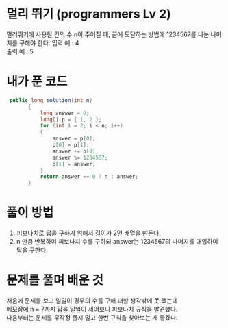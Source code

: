 # 멀리 뛰기 (programmers Lv 2)
 멀리뛰기에 사용될 칸의 수 n이 주어질 때, 끝에 도달하는 방법에 1234567를 나눈 나머지를 구해야 한다.
 입력 예 : 4  
 출력 예 : 5
# 내가 푼 코드
 ```cs
  public long solution(int n)
        {
            long answer = 0;
            long[] p = { 1, 2 };
            for (int i = 2; i < n; i++)
            {
                answer = p[0];
                p[0] = p[1];
                answer += p[0];
                answer %= 1234567;
                p[1] = answer;
            }
            return answer == 0 ? n : answer;
        }
 ```
# 풀이 방법
 1. 피보나치로 답을 구하기 위해서 길이가 2인 배열을 만든다.
 1. n 만큼 반복하여 피보나치 수를 구하되 answer는 1234567의 나머지를 대입하여 답을 구한다.
# 문제를 풀며 배운 것
 처음에 문제를 보고 일일이 경우의 수를 구해 더할 생각밖에 못 했는데  
 메모장에 n = 7까지 답을 일일이 세어보니 피보나치 규칙을 발견했다.  
 다음부터는 문제를 무작정 풀지 말고 한번 규칙을 찾아보는 게 좋겠다.